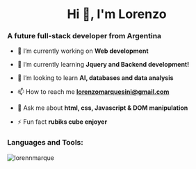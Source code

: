 
<h1 align="center">Hi 👋, I'm Lorenzo</h1>
<h3 align="left">A future full-stack developer from Argentina</h3>
  <p>
  
- 🔭 I’m currently working on **Web development**

- 🌱 I’m currently learning **Jquery and Backend development!**

- 👯 I’m looking to learn **AI, databases and data analysis**

- 📫 How to reach me **lorenzomarquesini@gmail.com**

- 💬 Ask me about **html, css, Javascript & DOM manipulation**

- ⚡ Fun fact **rubiks cube enjoyer**
  </p>
<h3 align="left">Languages and Tools:</h3>

<p><img align="center" src="https://github-readme-stats.vercel.app/api/top-langs?username=lorennmarque&show_icons=true&theme=tokyonight&locale=en&layout=compact" alt="lorennmarque" /></p>
